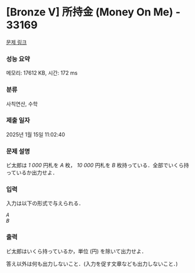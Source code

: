 # [Bronze V] 所持金 (Money On Me) - 33169 

[문제 링크](https://www.acmicpc.net/problem/33169) 

### 성능 요약

메모리: 17612 KB, 시간: 172 ms

### 분류

사칙연산, 수학

### 제출 일자

2025년 1월 15일 11:02:40

### 문제 설명

<p>ビ太郎は <var>1 000</var> 円札を <var>A</var> 枚， <var>10 000</var> 円札を <var>B</var> 枚持っている．全部でいくら持っているか出力せよ．</p>

### 입력 

 <p>入力は以下の形式で与えられる．</p>

<pre><var>A</var>
<var>B</var></pre>

### 출력 

 <p>ビ太郎はいくら持っているか，単位 (円) を除いて出力せよ．</p>

<p>答え以外は何も出力しないこと．(入力を促す文章なども出力しないこと．)</p>

